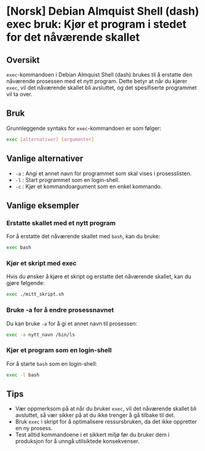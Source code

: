 # [Norsk] Debian Almquist Shell (dash) exec bruk: Kjør et program i stedet for det nåværende skallet

## Oversikt
`exec`-kommandoen i Debian Almquist Shell (dash) brukes til å erstatte den nåværende prosessen med et nytt program. Dette betyr at når du kjører `exec`, vil det nåværende skallet bli avsluttet, og det spesifiserte programmet vil ta over.

## Bruk
Grunnleggende syntaks for `exec`-kommandoen er som følger:

```sh
exec [alternativer] [argumenter]
```

## Vanlige alternativer
- `-a` : Angi et annet navn for programmet som skal vises i prosesslisten.
- `-l` : Start programmet som en login-shell.
- `-c` : Kjør et kommandoargument som en enkel kommando.

## Vanlige eksempler

### Erstatte skallet med et nytt program
For å erstatte det nåværende skallet med `bash`, kan du bruke:

```sh
exec bash
```

### Kjør et skript med exec
Hvis du ønsker å kjøre et skript og erstatte det nåværende skallet, kan du gjøre følgende:

```sh
exec ./mitt_skript.sh
```

### Bruke -a for å endre prosessnavnet
Du kan bruke `-a` for å gi et annet navn til prosessen:

```sh
exec -a nytt_navn /bin/ls
```

### Kjør et program som en login-shell
For å starte `bash` som en login-shell:

```sh
exec -l bash
```

## Tips
- Vær oppmerksom på at når du bruker `exec`, vil det nåværende skallet bli avsluttet, så vær sikker på at du ikke trenger å gå tilbake til det.
- Bruk `exec` i skript for å optimalisere ressursbruken, da det ikke oppretter en ny prosess.
- Test alltid kommandoene i et sikkert miljø før du bruker dem i produksjon for å unngå utilsiktede konsekvenser.